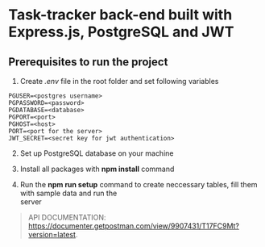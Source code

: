 # Task-tracker back-end built with Express.js, PostgreSQL and JWT

## Prerequisites to run the project
1. Create _.env_ file in the root folder and set following variables
```
PGUSER=<postgres username>
PGPASSWORD=<password>
PGDATABASE=<database>
PGPORT=<port>
PGHOST=<host>
PORT=<port for the server>
JWT_SECRET=<secret key for jwt authentication>
```
2. Set up PostgreSQL database on your machine

3. Install all packages with **npm install** command

4. Run the **npm run setup** command to create neccessary tables, fill them with sample data and run the  
server

>  API DOCUMENTATION: https://documenter.getpostman.com/view/9907431/T17FC9Mt?version=latest.

